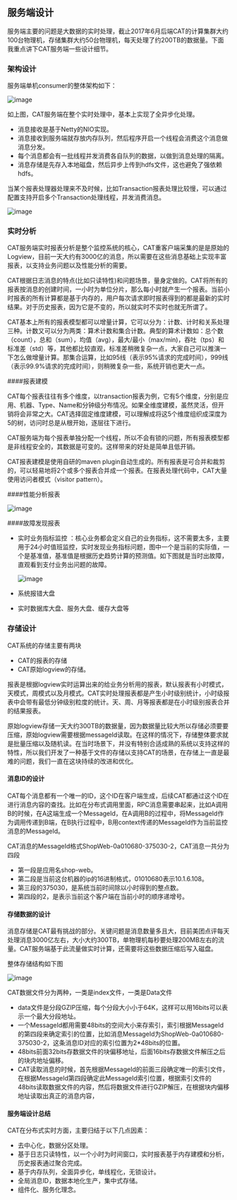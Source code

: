 ## 服务端设计

服务端主要的问题是大数据的实时处理，截止2017年6月后端CAT的计算集群大约100台物理机，存储集群大约50台物理机，每天处理了约200TB的数据量。下面我重点讲下CAT服务端一些设计细节。

### 架构设计

服务端单机consumer的整体架构如下：

![image](../../resources/ch4-design/server01.png)

如上图，CAT服务端在整个实时处理中，基本上实现了全异步化处理。

- 消息接收是基于Netty的NIO实现。
- 消息接收到服务端就存放内存队列，然后程序开启一个线程会消费这个消息做消息分发。
- 每个消息都会有一批线程并发消费各自队列的数据，以做到消息处理的隔离。
- 消息存储是先存入本地磁盘，然后异步上传到hdfs文件，这也避免了强依赖hdfs。

当某个报表处理器处理来不及时候，比如Transaction报表处理比较慢，可以通过配置支持开启多个Transaction处理线程，并发消费消息。

![image](../../resources/ch4-design/server02.png)

### 实时分析

CAT服务端实时报表分析是整个监控系统的核心，CAT重客户端采集的是是原始的Logview，目前一天大约有3000亿的消息，所以需要在这些消息基础上实现丰富报表，以支持业务问题以及性能分析的需要。

CAT根据日志消息的特点(比如只读特性)和问题场景，量身定做的。CAT将所有的报表按消息的创建时间，一小时为单位分片，那么每小时就产生一个报表。当前小时报表的所有计算都是基于内存的，用户每次请求即时报表得到的都是最新的实时结果。对于历史报表，因为它是不变的，所以就实时不实时也就无所谓了。

CAT基本上所有的报表模型都可以增量计算，它可以分为：计数、计时和关系处理三种。计数又可以分为两类：算术计数和集合计数。典型的算术计数如：总个数（count），总和（sum），均值（avg），最大/最小（max/min)，吞吐（tps）和标准差（std）等，其他都比较直观，标准差稍微复杂一点，大家自己可以推演一下怎么做增量计算。那集合运算，比如95线（表示95%请求的完成时间），999线（表示99.9%请求的完成时间），则稍微复杂一些，系统开销也更大一点。

####报表建模

CAT每个报表往往有多个维度，以transaction报表为例，它有5个维度，分别是应用、机器、Type、Name和分钟级分布情况。如果全维度建模，虽然灵活，但开销将会非常之大。CAT选择固定维度建模，可以理解成将这5个维度组织成深度为5的树，访问时总是从根开始，逐层往下进行。

CAT服务端为每个报表单独分配一个线程，所以不会有锁的问题，所有报表模型都是非线程安全的，其数据是可变的。这样带来的好处是简单且低开销。

CAT报表建模是使用自研的maven plugin自动生成的。所有报表是可合并和裁剪的，可以轻易地将2个或多个报表合并成一个报表。在报表处理代码中，CAT大量使用访问者模式（visitor pattern）。

####性能分析报表

  ![image](../../resources/ch4-design/server03.png)
  
####故障发现报表

- 实时业务指标监控 ：核心业务都会定义自己的业务指标，这不需要太多，主要用于24小时值班监控，实时发现业务指标问题，图中一个是当前的实际值，一个是基准值，基准值是根据历史趋势计算的预测值。如下图就是当时出故障，直观看到支付业务出问题的故障。
 
  ![image](../../resources/ch4-design/server04.png)
  
- 系统报错大盘
- 实时数据库大盘、服务大盘、缓存大盘等

### 存储设计
CAT系统的存储主要有两块

- CAT的报表的存储
- CAT原始logview的存储。

报表是根据logview实时运算出来的给业务分析用的报表，默认报表有小时模式，天模式，周模式以及月模式。CAT实时处理报表都是产生小时级别统计，小时级报表中会带有最低分钟级别粒度的统计。天、周、月等报表都是在小时级别报表合并的结果报表。

原始logview存储一天大约300TB的数据量，因为数据量比较大所以存储必须要要压缩，原始logview需要根据messageId读取。在这样的情况下，存储整体要求就是批量压缩以及随机读。在当时场景下，并没有特别合适成熟的系统以支持这样的特性，所以我们开发了一种基于文件的存储以支持CAT的场景，在存储上一直是最难的问题，我们一直在这块持续的改进和优化。

#### 消息ID的设计
CAT每个消息都有一个唯一的ID，这个ID在客户端生成，后续CAT都通过这个ID在进行消息内容的查找。比如在分布式调用里面，RPC消息需要串起来，比如A调用B的时候，在A这端生成一个MessageId，在A调用B的过程中，将MessageId作为调用传递到B端，在B执行过程中，B用context传递的MessageId作为当前监控消息的MessageId。

CAT消息的MessageId格式ShopWeb-0a010680-375030-2，CAT消息一共分为四段

- 第一段是应用名shop-web。
- 第二段是当前这台机器的ip的16进制格式，01010680表示10.1.6.108。
- 第三段的375030，是系统当前时间除以小时得到的整点数。
- 第四段的2，是表示当前这个客户端在当前小时的顺序递增号。


#### 存储数据的设计

消息存储是CAT最有挑战的部分。关键问题是消息数量多且大，目前美团点评每天处理消息3000亿左右，大小大约300TB，单物理机每秒要处理200MB左右的流量。CAT服务端基于此流量做实时计算，还需要将这些数据压缩后写入磁盘。

整体存储结构如下图
  
 ![image](../../resources/ch4-design/server05.png)
 
CAT数据文件分为两种，一类是index文件，一类是Data文件

- data文件是分段GZIP压缩，每个分段大小小于64K，这样可以用16bits可以表示一个最大分段地址。
- 一个MessageId都用需要48bits的空间大小来存索引，索引根据MessageId的第四段来确定索引的位置，比如消息MessageId为ShopWeb-0a010680-375030-2，这条消息ID对应的索引位置为2*48bits的位置。
- 48bits前面32bits存数据文件的块偏移地址，后面16bits存数据文件解压之后的块内地址偏移。
- CAT读取消息的时候，首先根据MessageId的前面三段确定唯一的索引文件，在根据MessageId第四段确定此MessageId索引位置，根据索引文件的48bits读取数据文件的内容，然后将数据文件进行GZIP解压，在根据块内偏移地址读取出真正的消息内容，

#### 服务端设计总结

CAT在分布式实时方面，主要归结于以下几点因素：

- 去中心化，数据分区处理。
- 基于日志只读特性，以一个小时为时间窗口，实时报表基于内存建模和分析，历史报表通过聚合完成。
- 基于内存队列，全面异步化，单线程化，无锁设计。
- 全局消息ID，数据本地化生产，集中式存储。
- 组件化、服务化理念。